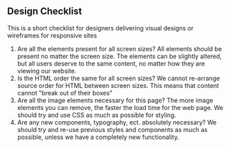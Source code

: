 ## Design Checklist

This is a short checklist for designers delivering visual designs or wireframes for responsive sites

<ol>
<li>Are all the elements present for all screen sizes?  
All elements should be present no matter the screen size. The elements can be slightly altered,
but all users deserve to the same content, no matter how they are viewing our website.
</li>

<li>Is the HTML order the same for all screen sizes?   
We cannot re-arrange source order for HTML between screen sizes. This means that content cannot "break out of their boxes"
</li>

<li>Are all the image elements necessary for this page?  
The more image elements you can remove, the faster the load time for the web page.
We should try and use CSS as much as possible for styling.
</li>

<li>Are any new components, typography, ect. absolutely necessary?  
We should try and re-use previous styles and components as much as possible, unless we have a completely new functionality.
</li>
</ol>








